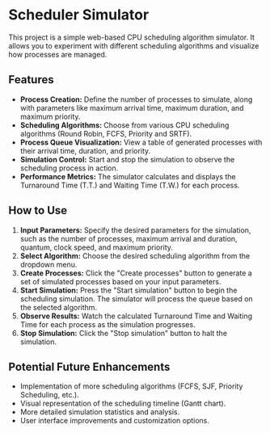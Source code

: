 # Scheduler Simulator

This project is a simple web-based CPU scheduling algorithm simulator. It allows you to experiment with different scheduling algorithms and visualize how processes are managed.

## Features

*   **Process Creation:** Define the number of processes to simulate, along with parameters like maximum arrival time, maximum duration, and maximum priority.
*   **Scheduling Algorithms:** Choose from various CPU scheduling algorithms (Round Robin, FCFS, Priority and SRTF).
*   **Process Queue Visualization:**  View a table of generated processes with their arrival time, duration, and priority.
*   **Simulation Control:** Start and stop the simulation to observe the scheduling process in action.
*   **Performance Metrics:** The simulator calculates and displays the Turnaround Time (T.T.) and Waiting Time (T.W.) for each process.

## How to Use

1. **Input Parameters:**  Specify the desired parameters for the simulation, such as the number of processes, maximum arrival and duration, quantum, clock speed, and maximum priority.
2. **Select Algorithm:** Choose the desired scheduling algorithm from the dropdown menu.
3. **Create Processes:** Click the "Create processes" button to generate a set of simulated processes based on your input parameters.
4. **Start Simulation:** Press the "Start simulation" button to begin the scheduling simulation. The simulator will process the queue based on the selected algorithm.
5. **Observe Results:**  Watch the calculated Turnaround Time and Waiting Time for each process as the simulation progresses.
6. **Stop Simulation:** Click the "Stop simulation" button to halt the simulation.

## Potential Future Enhancements

*   Implementation of more scheduling algorithms (FCFS, SJF, Priority Scheduling, etc.).
*   Visual representation of the scheduling timeline (Gantt chart).
*   More detailed simulation statistics and analysis.
*   User interface improvements and customization options.
